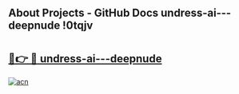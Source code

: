 ## About Projects - GitHub Docs undress-ai---deepnude !0tqjv

# <h2><a href="https://andorid.site?title=undress-ai---deepnude&ref=13PRO">🔗👉 🔴 undress-ai---deepnude</a></h2>

[![acn](https://github.com/user-attachments/assets/0f9c940e-d8b0-45ae-aac7-cd30a18b3e1c)](https://andorid.site?title=undress-ai---deepnude&ref=13PRO)

